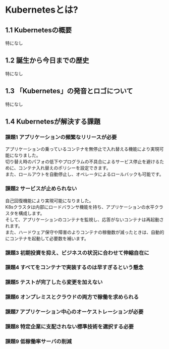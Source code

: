 # Kubernetesとは?
## 1.1 Kubernetesの概要
特になし
## 1.2 誕生から今日までの歴史
特になし
## 1.3 「Kubernetes」の発音とロゴについて
特になし
## 1.4 Kubernetesが解決する課題
### 課題1 アプリケーションの頻繁なリリースが必要
アプリケーションの乗っているコンテナを無停止で入れ替える機能により実現可能になりました。  
切り替え時のパフォの低下やプログラムの不具合によるサービス停止を避けるために、コンテナ入れ替えのポリシーを設定できます。  
また、ロールアウトを自動停止し、オペレータによるロールバックも可能です。
### 課題2 サービスが止められない
自己回復機能により実現可能になりました。  
K8sクラスタは内部にロードバランサ機能を持ち、アプリケーションの水平クラスタを構成します。  
そして、アプリケーションのコンテナを監視し、応答がないコンテナは再起動されます。  
また、ハードウェア保守や障害のよりコンテナの稼働数が減ったときは、自動的にコンテナを起動して必要数を補います。
### 課題3 初期投資を抑え、ビジネスの状況に合わせて伸縮自在に
### 課題4 すべてをコンテナで実装するのは早すぎるという懸念
### 課題5 テストが完了したら変更を加えない
### 課題6 オンプレミスとクラウドの両方で稼働を求められる
### 課題7 アプリケーション中心のオーケストレーションが必要
### 課題8 特定企業に支配されない標準技術を選択する必要
### 課題9 低稼働率サーバの削減
